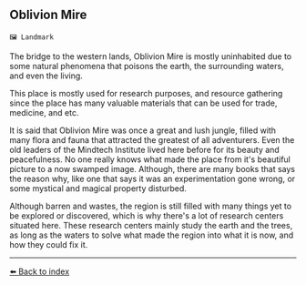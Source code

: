 ## Oblivion Mire

`🖼️ Landmark`

The bridge to the western lands, Oblivion Mire is mostly uninhabited due to some natural phenomena that poisons the earth, the surrounding waters, and even the living.

This place is mostly used for research purposes, and resource gathering since the place has many valuable materials that can be used for trade, medicine, and etc.

It is said that Oblivion Mire was once a great and lush jungle, filled with many flora and fauna that attracted the greatest of all adventurers. Even the old leaders of the Mindtech Institute lived here before for its beauty and peacefulness. No one really knows what made the place from it's beautiful picture to a now swamped image. Although, there are many books that says the reason why, like one that says it was an experimentation gone wrong, or some mystical and magical property disturbed.

Although barren and wastes, the region is still filled with many things yet to be explored or discovered, which is why there's a lot of research centers situated here. These research centers mainly study the earth and the trees, as long as the waters to solve what made the region into what it is now, and how they could fix it.



----------
[⬅️ Back to index](../refs/#8840_s)